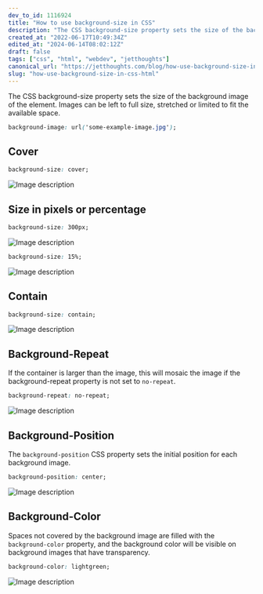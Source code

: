 ```yaml
---
dev_to_id: 1116924
title: "How to use background-size in CSS"
description: "The CSS background-size property sets the size of the background image of the element. Images can be..."
created_at: "2022-06-17T10:49:34Z"
edited_at: "2024-06-14T08:02:12Z"
draft: false
tags: ["css", "html", "webdev", "jetthoughts"]
canonical_url: "https://jetthoughts.com/blog/how-use-background-size-in-css-html/"
slug: "how-use-background-size-in-css-html"
---
```

The CSS background-size property sets the size of the background image of the element. Images can be left to full size, stretched or limited to fit the available space.
```css
background-image: url('some-example-image.jpg');
```

## Cover
```css
background-size: cover;
```
![Image description](https://dev-to-uploads.s3.amazonaws.com/uploads/articles/9tp2oo2eh7x79k9i2q6t.png)


## Size in pixels or percentage
```css
background-size: 300px;
```
![Image description](https://dev-to-uploads.s3.amazonaws.com/uploads/articles/zoedgqjpigh1n1vgbebb.png)

```css
background-size: 15%;
```
![Image description](https://dev-to-uploads.s3.amazonaws.com/uploads/articles/mdv5e1u4lyaz98gcu5j9.png)


## Contain
```css
background-size: contain;
```
![Image description](https://dev-to-uploads.s3.amazonaws.com/uploads/articles/88nmgv0d07t1yef3t1v7.png)


## Background-Repeat
If the container is larger than the image, this will mosaic the image if the background-repeat property is not set to `no-repeat`.
```css
background-repeat: no-repeat;
```
![Image description](https://dev-to-uploads.s3.amazonaws.com/uploads/articles/o4fhm79iozsmjugpge53.png)


## Background-Position
The `background-position` CSS property sets the initial position for each background image. 
```css
background-position: center;
```
![Image description](https://dev-to-uploads.s3.amazonaws.com/uploads/articles/gz5e2wt308q4te7w2dr8.png)


## Background-Color
Spaces not covered by the background image are filled with the `background-color` property, and the background color will be visible on background images that have transparency.
```css
background-color: lightgreen;
```
![Image description](https://dev-to-uploads.s3.amazonaws.com/uploads/articles/vkbfnnhywj1ub9yji02m.png)
  

